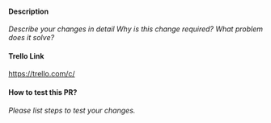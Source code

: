 #### Description
*Describe your changes in detail*
*Why is this change required? What problem does it solve?*

#### Trello Link
https://trello.com/c/

#### How to test this PR?
*Please list steps to test your changes.*